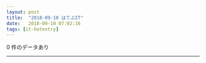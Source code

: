 ```yaml
---
layout: post
title:  "2018-09-10 はてぶIT"
date:   2018-09-10 07:02:16
tags: [it-hotentry]
---
```

0 件のデータあり

<hr>
